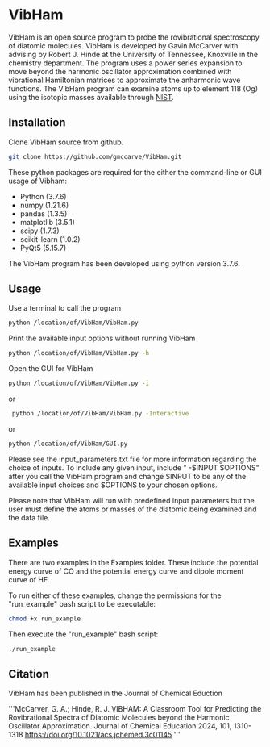 # VibHam
VibHam is an open source program to probe the rovibrational spectroscopy of diatomic molecules. VibHam is developed by Gavin McCarver with advising by Robert J. Hinde at the University of Tennessee, Knoxville in the chemistry department. The program uses a power series expansion to move beyond the harmonic oscillator approximation combined with vibrational Hamiltonian matrices to approximate the anharmonic wave functions. The VibHam program can examine atoms up to element 118 (Og) using the isotopic masses available through [NIST](https://physics.nist.gov/cgi-bin/Compositions/stand_alone.pl).

## Installation

Clone VibHam source from github.
```bash
git clone https://github.com/gmccarve/VibHam.git
```

These python packages are required for the either the command-line or GUI usage of Vibham:
- Python (3.7.6)
- numpy (1.21.6)
- pandas (1.3.5)
- matplotlib (3.5.1)
- scipy (1.7.3)
- scikit-learn (1.0.2)
- PyQt5 (5.15.7)

The VibHam program has been developed using python version 3.7.6. 



## Usage

Use a terminal to call the program
```bash
python /location/of/VibHam/VibHam.py
```

Print the available input options without running VibHam
```bash
python /location/of/VibHam/VibHam.py -h
```

Open the GUI for VibHam
```bash
python /location/of/VibHam/VibHam.py -i
```
or
```bash
 python /location/of/VibHam/VibHam.py -Interactive
```
or
```bash
python /location/of/VibHam/GUI.py
```

Please see the input_parameters.txt file for more information regarding the choice of inputs. To include any given input, include " -$INPUT $OPTIONS" after you call the VibHam program and change $INPUT to be any of the available input choices and $OPTIONS to your chosen options.


Please note that VibHam will run with predefined input parameters but the user must define the atoms or masses of the diatomic being examined and the data file.

## Examples

There are two examples in the Examples folder. These include the potential energy curve of CO and the potential energy curve and dipole moment curve of HF.

To run either of these examples, change the permissions for the "run_example" bash script to be executable:
```bash
chmod +x run_example
```
Then execute the "run_example" bash script:
```bash
./run_example
```

## Citation

VibHam has been published in the Journal of Chemical Eduction 

'''McCarver, G. A.; Hinde, R. J. VIBHAM: A Classroom Tool for Predicting the Rovibrational Spectra of Diatomic Molecules beyond the Harmonic Oscillator Approximation. Journal of Chemical Education 2024, 101, 1310-1318
https://doi.org/10.1021/acs.jchemed.3c01145
'''



